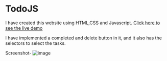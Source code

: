 # TodoJS
I have created this website using HTML,CSS and Javascript.
[Click here to see the live demo](https://bhavyammodi.github.io/TodoJS/)

I have implemented a completed and delete button in it, and it also has the selectors to select the tasks.

Screenshot-
![image](https://user-images.githubusercontent.com/83846197/176171852-df680b6e-5ee9-47aa-8395-90c0c3383bfc.png)
